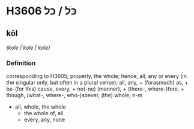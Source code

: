 # H3606 כֹּל / כל

## kôl

_(kole | kole | kole)_

### Definition

corresponding to H3605; properly, the whole; hence, all, any or every (in the singular only, but often in a plural sense); all, any, + (forasmuch) as, + be-(for this) cause, every, + no(-ne) (manner), + (there-, where-)fore, + though, (what-, where-, who-)soever, (the) whole; n-m

- all, whole, the whole
  - the whole of, all
  - every, any, none
